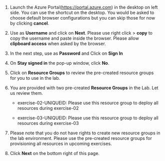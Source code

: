 1. Launch the Azure Portal(https://portal.azure.com) in the desktop on left side. You can use the shortcut on the desktop. You would be asked to choose default browser configurations but you can skip those for now by clicking **cancel**. 

2. Use **<inject key="AzureAdUserEmail"></inject>** as **Username** and click on **Next**.  Please use right click > **copy** to copy the username and paste inside the browser. Please allow **clipboard access** when asked by the browser. 

3. In the next step, use **<inject key="AzureAdUserPassword"></inject>** as **Password**  and Click on **Sign In**

4. On **Stay signed in** the pop-up window, click **No**.
   
5. Click on **Resource Groups** to review the pre-created resource groups for you to use in the lab. 

   
6. You are provided with two pre-created **Resource Groups** in the Lab. Let us review them.

   * exercise-02-UNIQUEID: Please use this resource group to deploy all resources during exercise-02

   * exercise-03-UNIQUEID: Please use this resource group to deploy all resources during exercise-03


7. Please note that you do not have rights to create new resource groups in the lab environment. Please use the pre-created resource groups for provisioning all resources in upcoming exercises.  

8. Click **Next** on the bottom right of this page.
